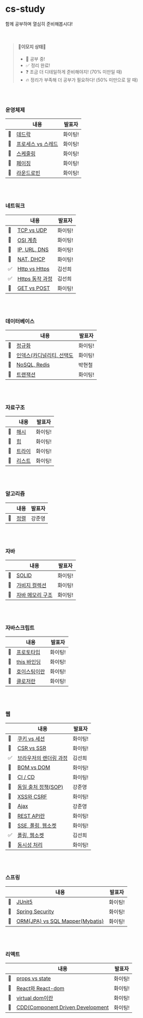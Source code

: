 # cs-study
함께 공부하며 열심히 준비해봅시댜!

<br />

> #### :blue_heart:이모지 상태:blue_heart:
> - :seedling: 공부 중!   
> - :white_check_mark: 정리 완료!
> - :question: 조금 더 디테일하게 준비해야지! (70% 미만일 때)
> - :fire: 정리가 부족해 더 공부가 필요하다! (50% 미만으로 알 때)

<br /><br />

### 운영체제
| | 내용 | 발표자 |
| ----| ---- | ---- |
| :seedling: | [데드락]() | 화이팅! |
| :seedling: | [프로세스 vs 스레드]() | 화이팅! |
| :seedling: | [스케줄링]() | 화이팅! |
| :seedling: | [페이징]() | 화이팅! |
| :seedling: | [라운드로빈]() | 화이팅! |


<br /><br />

### 네트워크
| | 내용 | 발표자 |
| ----| ---- | ---- |
| :seedling: | [TCP vs UDP]() | 화이팅! |
| :seedling: | [OSI 계층]() | 화이팅! |
| :seedling: | [IP, URL, DNS]() | 화이팅! |
| :seedling: | [NAT, DHCP]() | 화이팅! |
| :white_check_mark: | [Http vs Https](https://github.com/KimSeonHui/cs-study/blob/main/network/http-https.md) | 김선희 |
| :white_check_mark: | [Https 동작 과정](https://github.com/KimSeonHui/cs-study/blob/main/network/Https%20%EB%8F%99%EC%9E%91%20%EA%B3%BC%EC%A0%95.md) | 김선희 |
| :seedling: | [GET vs POST]() | 화이팅! |

<br /><br />

### 데이터베이스
| | 내용 | 발표자 |
| ----| ---- | ---- |
| :seedling: | [정규화]() | 화이팅! |
| :seedling: | [인덱스(카디널리티, 선택도]() | 화이팅! |
| :seedling: | [NoSQL, Redis]() | 박현철 |
| :seedling: | [트랜잭션]() | 화이팅! |

<br /><br />

### 자료구조
| | 내용 | 발표자 |
| ----| ---- | ---- |
| :seedling: | [해시]() | 화이팅! |
| :seedling: | [힙]() | 화이팅! |
| :seedling: | [트라이]() | 화이팅! |
| :seedling: | [리스트]() | 화이팅! |

<br /><br />

### 알고리즘
| | 내용 | 발표자 |
| ----| ---- | ---- |
| :seedling: | [정렬]() | 강준영 |


<br /><br />

### 자바
| | 내용 | 발표자 |
| ----| ---- | ---- |
| :seedling: | [SOLID]() | 화이팅! |
| :seedling: | [가비지 컬렉션]() | 화이팅! |
| :seedling: | [자바 메모리 구조]() | 화이팅! |

<br /><br />

### 자바스크립트
| | 내용 | 발표자 |
| ----| ---- | ---- |
| :seedling: | [프로토타입]() | 화이팅! |
| :seedling: | [this 바인딩]() | 화이팅! |
| :seedling: | [호이스팅이란]() | 화이팅! |
| :seedling: | [클로저란]() | 화이팅! |

<br /><br />

### 웹 
| | 내용 | 발표자 |
| ----| ---- | ---- |
| :seedling: | [쿠키 vs 세션]() | 화이팅! |
| :seedling: | [CSR vs SSR]() | 화이팅! |
| :white_check_mark: | [브라우저의 랜더링 과정](https://github.com/KimSeonHui/cs-study/blob/main/web/browser-rendering.md) | 김선희 |
| :seedling: | [BOM vs DOM]() | 화이팅! |
| :seedling: | [CI / CD]() | 화이팅! |
| :seedling: | [동일 출처 정책(SOP)](https://github.com/KimSeonHui/cs-study/blob/main/web/SOP.md) | 강준영 |
| :seedling: | [XSS와 CSRF]() | 화이팅! |
| :seedling: | [Ajax](https://github.com/KimSeonHui/cs-study/blob/main/web/Ajax.md) | 강준영 |
| :seedling: | [REST API란]() | 화이팅! |
| :seedling: | [SSE, 폴링, 웹소켓]() | 화이팅! |
| :white_check_mark: | [폴링, 웹소켓](https://github.com/KimSeonHui/cs-study/blob/main/network/websocket.md) | 김선희 |
| :seedling: | [동시성 처리]() | 화이팅! |

<br /><br />

### 스프링
| | 내용 | 발표자 |
| ----| ---- | ---- |
| :seedling: | [JUnit5]() | 화이팅! |
| :seedling: | [Spring Security]() | 화이팅! |
| :seedling: | [ORM(JPA) vs SQL Mapper(Mybatis)]() | 화이팅! |

<br /><br />

### 리액트
| | 내용 | 발표자 |
| ----| ---- | ---- |
| :seedling: | [props vs state]() | 화이팅! |
| :seedling: | [React와 React-dom]() | 화이팅! |
| :seedling: | [virtual dom이란]() | 화이팅! |
| :seedling: | [CDD(Component Driven Development]() | 화이팅! |

